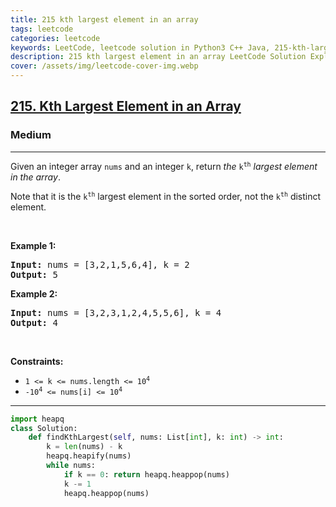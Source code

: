 ```yaml
---
title: 215 kth largest element in an array
tags: leetcode
categories: leetcode
keywords: LeetCode, leetcode solution in Python3 C++ Java, 215-kth-largest-element-in-an-array solution
description: 215 kth largest element in an array LeetCode Solution Explained
cover: /assets/img/leetcode-cover-img.webp
---
```





<h2><a href="https://leetcode.com/problems/kth-largest-element-in-an-array/">215. Kth Largest Element in an Array</a></h2><h3>Medium</h3><hr><div><p>Given an integer array <code>nums</code> and an integer <code>k</code>, return <em>the</em> <code>k<sup>th</sup></code> <em>largest element in the array</em>.</p>

<p>Note that it is the <code>k<sup>th</sup></code> largest element in the sorted order, not the <code>k<sup>th</sup></code> distinct element.</p>

<p>&nbsp;</p>
<p><strong>Example 1:</strong></p>
<pre><strong>Input:</strong> nums = [3,2,1,5,6,4], k = 2
<strong>Output:</strong> 5
</pre><p><strong>Example 2:</strong></p>
<pre><strong>Input:</strong> nums = [3,2,3,1,2,4,5,5,6], k = 4
<strong>Output:</strong> 4
</pre>
<p>&nbsp;</p>
<p><strong>Constraints:</strong></p>

<ul>
	<li><code>1 &lt;= k &lt;= nums.length &lt;= 10<sup>4</sup></code></li>
	<li><code>-10<sup>4</sup> &lt;= nums[i] &lt;= 10<sup>4</sup></code></li>
</ul>
</div>

---




```python
import heapq
class Solution:
    def findKthLargest(self, nums: List[int], k: int) -> int:
        k = len(nums) - k
        heapq.heapify(nums)
        while nums:
            if k == 0: return heapq.heappop(nums)
            k -= 1
            heapq.heappop(nums)
```
